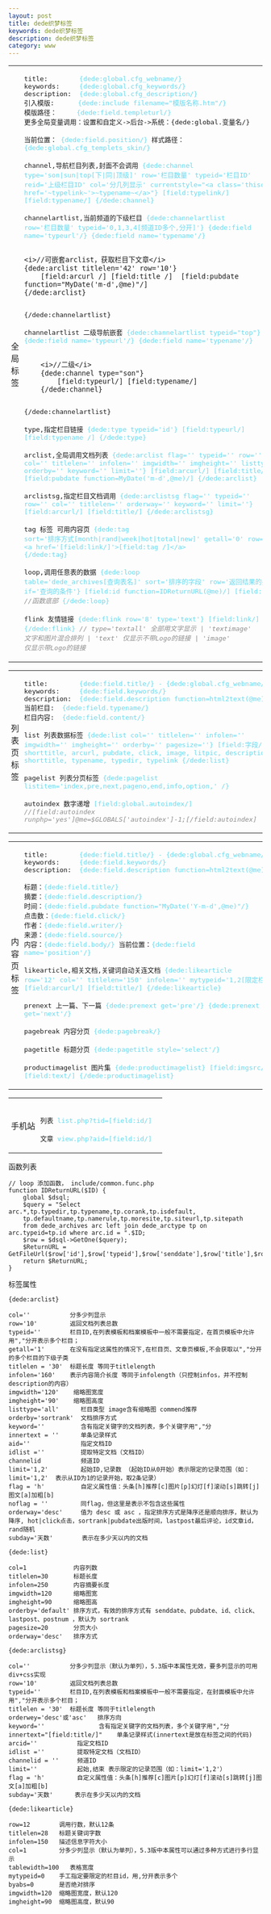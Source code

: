 ```yaml
---
layout: post
title: dede织梦标签
keywords: dede织梦标签
description: dede织梦标签
category: www
---
```



<style>
    .dede table{margin-bottom: 1rem;}
    .dede p{margin: 1px 0;}
    .dede span{color: #66d9ef;}
    .dede table td{padding: 5px;}
    .dede pre{font-size: 100%;}
    .dede i{color: #8e8e8e;}
</style>
<div class="dede">


<table>
    <tr>
        <td>全局标签</td>
        <td>
<pre>
title:        <span>{dede:global.cfg_webname/}</span>
keywords:     <span>{dede:global.cfg_keywords/}</span>
description:  <span>{dede:global.cfg_description/}</span>
引入模版:      <span>{dede:include filename="模版名称.htm"/}</span>
模版路径：     <span>{dede:field.templeturl/}</span>
更多全局变量调用：设置和自定义->后台->系统：{dede:global.变量名/}

当前位置：     <span>{dede:field.position/}</span>
样式路径：     <span>{dede:global.cfg_templets_skin/}</span>



channel,导航栏目列表,封面不会调用<span>
{dede:channel type='son|sun|top[下|同|顶级]' row='栏目数量' typeid='栏目ID' reid='上级栏目ID' col='分几列显示' currentstyle="&lt;a class='thisclass' href='~typelink~'>~typename~&lt;/a>"} 
    [field:typelink/] [field:typename/]
{/dede:channel} </span>

channelartlist,当前频道的下级栏目<span>
{dede:channelartlist row='栏目数量' typeid='0,1,3,4[频道ID多个,分开]'}
    {dede:field name='typeurl'/}    {dede:field name='typename'/}

    <i>//可嵌套arclist，获取栏目下文章</i>
    {dede:arclist titlelen='42' row='10'}
        [field:arcurl /] [field:title /]  [field:pubdate function="MyDate('m-d',@me)"/]
    {/dede:arclist}
{/dede:channelartlist}</span>


channelartlist 二级导航嵌套<span>
{dede:channelartlist typeid="top"}
    {dede:field name='typeurl'/}    {dede:field name='typename'/}
    
        <i>//二级</i>
        {dede:channel type="son"}
            [field:typeurl/] [field:typename/]
        {/dede:channel}
{/dede:channelartlist}
</span>

type,指定栏目链接<span>
{dede:type typeid='id'} [field:typeurl/] [field:typename /] {/dede:type}</span>

arclist,全局调用文档列表<span>
{dede:arclist  flag='' typeid='' row='' col='' titlelen='' infolen='' imgwidth='' imgheight='' listtype='' orderby='' keyword='' limit=''}
    [field:arcurl/]  [field:title/] [field:pubdate function=MyDate('m-d',@me)/]
{/dede:arclist}</span>

arclistsg,指定栏目文档调用<span>
{dede:arclistsg  flag='' typeid='' row='' col='' titlelen='' orderway='' keyword='' limit=''}
    [field:arcurl/] [field:title/]
{/dede:arclistsg}
</span>

tag 标签 可用内容页<span>
{dede:tag sort='排序方式[month|rand|week|hot|total|new]' getall='0' row='条数'}
    &lt;a href='[field:link/]'>[field:tag /]&lt;/a>
{/dede:tag}</span>

loop,调用任意表的数据<span>
{dede:loop table='dede_archives[查询表名]' sort='排序的字段' row='返回结果的条数' if='查询的条件'}
    [field:id function=IDReturnURL(@me)/] [field:title/]   <i>//函数底部</i>
{/dede:loop}</span>

flink 友情链接<span>
{dede:flink row='8' type='text'}
    [field:link/]
{/dede:flink}
<i>// type='textall' 全部用文字显示  | 'textimage' 文字和图片混合排列  | 'text' 仅显示不带Logo的链接  | 'image' 仅显示带Logo的链接 </i>
</span>
</pre>
        </td>
    </tr>
</table>



<table>
    <tr>
        <td>列表页标签</td>
        <td>
<pre>
title:        <span>{dede:field.title/} - {dede:global.cfg_webname/}</span>
keywords:     <span>{dede:field.keywords/}</span>
description:  <span>{dede:field.description function=html2text(@me)/}</span>
当前栏目:  <span>{dede:field.typename/}</span>
栏目内容:  <span>{dede:field.content/}</span>


list 列表数据标签<span>
{dede:list col='' titlelen='' infolen='' imgwidth='' imgheight='' orderby='' pagesize=''}
    [field:字段/]  title, shorttitle, arcurl, pubdate, click, image, litpic, description, shorttitle, typename, typedir, typelink
{/dede:list}</span>

pagelist 列表分页标签<span>
{dede:pagelist listitem='index,pre,next,pageno,end,info,option,' /}
</span>

autoindex 数字递增<span>
[field:global.autoindex/]
<i>//[field:autoindex runphp='yes']@me=$GLOBALS['autoindex']-1;[/field:autoindex]</i>
</span>
</pre>
        </td>
    </tr>
</table>



<table>
    <tr>
        <td>内容页标签</td>
        <td>
<pre>
title:        <span>{dede:field.title/} - {dede:global.cfg_webname/}</span>
keywords:     <span>{dede:field.keywords/}</span>
description:  <span>{dede:field.description function=html2text(@me)/}</span>

标题：<span>{dede:field.title/}</span>
摘要：<span>{dede:field.description/}</span>
时间：<span>{dede:field.pubdate function="MyDate('Y-m-d',@me)"/}</span>
点击数：<span>{dede:field.click/}</span>
作者：<span>{dede:field.writer/}</span>
来源：<span>{dede:field.source/}</span>
内容：<span>{dede:field.body/}</span>
当前位置：<span>{dede:field name='position'/}</span>


likearticle,相关文档,关键词自动关连文档<span>
{dede:likearticle row='12' col='' titlelen='150' infolen='' mytypeid='1,2[限定栏目id]'}
    [field:arcurl/] [field:title/]
{/dede:likearticle}</span>

prenext 上一篇、下一篇<span>
{dede:prenext get='pre'/} {dede:prenext get='next'/}</span>

pagebreak 内容分页<span>
{dede:pagebreak/}</span>

pagetitle 标题分页<span>
{dede:pagetitle style='select'/}</span>

productimagelist 图片集<span>
{dede:productimagelist}
    [field:imgsrc/] [field:text/]
{/dede:productimagelist}
</span>
</pre>
        </td>
    </tr>
</table>






<table>
    <tr>
        <td>手机站</td>
        <td>
<pre>

列表<span>
list.php?tid=[field:id/]
</span>

文章<span>
view.php?aid=[field:id/]
</span>
</pre>
        </td>
    </tr>
</table>










</div>

函数列表
```
// loop 添加函数， include/common.func.php
function IDReturnURL($ID) { 
    global $dsql; 
    $query = "Select arc.*,tp.typedir,tp.typename,tp.corank,tp.isdefault, 
    tp.defaultname,tp.namerule,tp.moresite,tp.siteurl,tp.sitepath 
    from dede_archives arc left join dede_arctype tp on arc.typeid=tp.id where arc.id = ".$ID; 
    $row = $dsql->GetOne($query); 
    $ReturnURL = GetFileUrl($row['id'],$row['typeid'],$row['senddate'],$row['title'],$row['ismake'],$row['arcrank'],$row['namerule'],$row['typedir'],$row['money'],$row['filename'],$row['moresite'],$row['siteurl'],$row['sitepath']);
    return $ReturnURL; 
}
```

标签属性
```
{dede:arclist}

col=''           分多少列显示
row='10'         返回文档列表总数
typeid=''        栏目ID,在列表模板和档案模板中一般不需要指定，在首页模板中允许用","分开表示多个栏目；
getall='1'       在没有指定这属性的情况下,在栏目页、文章页模板,不会获取以","分开的多个栏目的下级子类
titlelen = '30'  标题长度 等同于titlelength
infolen='160'    表示内容简介长度 等同于infolength（只控制infos，并不控制description的内容）
imgwidth='120'    缩略图宽度
imgheight='90'    缩略图高度
listtype='all'      栏目类型 image含有缩略图 commend推荐
orderby='sortrank'  文档排序方式
keyword=''          含有指定关键字的文档列表，多个关键字用","分
innertext = ''      单条记录样式
aid=''              指定文档ID
idlist =''          提取特定文档（文档ID）
channelid           频道ID
limit='1,2'         起始ID,记录数 （起始ID从0开始）表示限定的记录范围（如：limit='1,2'  表示从ID为1的记录开始，取2条记录）
flag = 'h'          自定义属性值：头条[h]推荐[c]图片[p]幻灯[f]滚动[s]跳转[j]图文[a]加粗[b]
noflag = ''         同flag，但这里是表示不包含这些属性
orderway='desc'     值为 desc 或 asc ，指定排序方式是降序还是顺向排序，默认为降序, hot|click点击，sortrank|pubdate出版时间，lastpost最后评论，id文章id，rand随机
subday='天数'        表示在多少天以内的文档
```
```
{dede:list}

col=1             内容列数
titlelen=30       标题长度
infolen=250       内容摘要长度
imgwidth=120      缩略图宽
imgheight=90      缩略图高
orderby='default' 排序方式，有效的排序方式有 senddate、pubdate、id、click、lastpost、postnum ，默认为 sortrank
pagesize=20       分页大小
orderway='desc'   排序方式
```

```
{dede:arclistsg}

col=''           分多少列显示（默认为单列），5.3版中本属性无效，要多列显示的可用div+css实现
row='10'         返回文档列表总数
typeid=''        栏目ID,在列表模板和档案模板中一般不需要指定，在封面模板中允许用","分开表示多个栏目；
titlelen = '30'  标题长度 等同于titlelength
orderwey='desc'或'asc'   排序方向
keyword=''               含有指定关键字的文档列表，多个关键字用","分
innertext="[field:title/]"    单条记录样式(innertext是放在标签之间的代码)
arcid=''           指定文档ID
idlist =''         提取特定文档（文档ID）
channelid = ''     频道ID
limit=''           起始,结束 表示限定的记录范围（如：limit='1,2'）
flag = 'h'         自定义属性值：头条[h]推荐[c]图片[p]幻灯[f]滚动[s]跳转[j]图文[a]加粗[b]
subday='天数'      表示在多少天以内的文档
```

```
{dede:likearticle}

row=12        调用行数，默认12条
titlelen=28   标题关键词字数
infolen=150   描述信息字符大小
col=1         分多少列显示（默认为单列），5.3版中本属性可以通过多种方式进行多行显示
tablewidth=100   表格宽度
mytypeid=0    手工指定要限定的栏目id，用,分开表示多个
byabs=0       是否绝对排序
imgwidth=120  缩略图宽度，默认120
imgheight=90  缩略图高度，默认90
```